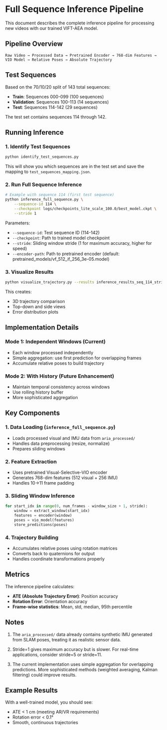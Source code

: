 # Full Sequence Inference Pipeline

This document describes the complete inference pipeline for processing new videos with our trained VIFT-AEA model.

## Pipeline Overview

```
Raw Video → Processed Data → Pretrained Encoder → 768-dim Features → VIO Model → Relative Poses → Absolute Trajectory
```

## Test Sequences

Based on the 70/10/20 split of 143 total sequences:
- **Train**: Sequences 000-099 (100 sequences)
- **Validation**: Sequences 100-113 (14 sequences)
- **Test**: Sequences 114-142 (29 sequences)

The test set contains sequences 114 through 142.

## Running Inference

### 1. Identify Test Sequences
```bash
python identify_test_sequences.py
```
This will show you which sequences are in the test set and save the mapping to `test_sequences_mapping.json`.

### 2. Run Full Sequence Inference
```bash
# Example with sequence 114 (first test sequence)
python inference_full_sequence.py \
    --sequence-id 114 \
    --checkpoint logs/checkpoints_lite_scale_100.0/best_model.ckpt \
    --stride 1
```

Parameters:
- `--sequence-id`: Test sequence ID (114-142)
- `--checkpoint`: Path to trained model checkpoint
- `--stride`: Sliding window stride (1 for maximum accuracy, higher for speed)
- `--encoder-path`: Path to pretrained encoder (default: pretrained_models/vf_512_if_256_3e-05.model)

### 3. Visualize Results
```bash
python visualize_trajectory.py --results inference_results_seq_114_stride_1.npz
```

This creates:
- 3D trajectory comparison
- Top-down and side views
- Error distribution plots

## Implementation Details

### Mode 1: Independent Windows (Current)
- Each window processed independently
- Simple aggregation: use first prediction for overlapping frames
- Accumulate relative poses to build trajectory

### Mode 2: With History (Future Enhancement)
- Maintain temporal consistency across windows
- Use rolling history buffer
- More sophisticated aggregation

## Key Components

### 1. Data Loading (`inference_full_sequence.py`)
- Loads processed visual and IMU data from `aria_processed/`
- Handles data preprocessing (resize, normalize)
- Prepares sliding windows

### 2. Feature Extraction
- Uses pretrained Visual-Selective-VIO encoder
- Generates 768-dim features (512 visual + 256 IMU)
- Handles 10→11 frame padding

### 3. Sliding Window Inference
```python
for start_idx in range(0, num_frames - window_size + 1, stride):
    window = extract_window(start_idx)
    features = encoder(window)
    poses = vio_model(features)
    store_predictions(poses)
```

### 4. Trajectory Building
- Accumulates relative poses using rotation matrices
- Converts back to quaternions for output
- Handles coordinate transformations properly

## Metrics

The inference pipeline calculates:
- **ATE (Absolute Trajectory Error)**: Position accuracy
- **Rotation Error**: Orientation accuracy  
- **Frame-wise statistics**: Mean, std, median, 95th percentile

## Notes

1. The `aria_processed/` data already contains synthetic IMU generated from SLAM poses, treating it as realistic sensor data.

2. Stride=1 gives maximum accuracy but is slower. For real-time applications, consider stride=5 or stride=11.

3. The current implementation uses simple aggregation for overlapping predictions. More sophisticated methods (weighted averaging, Kalman filtering) could improve results.

## Example Results

With a well-trained model, you should see:
- ATE < 1 cm (meeting AR/VR requirements)
- Rotation error < 0.1°
- Smooth, continuous trajectories